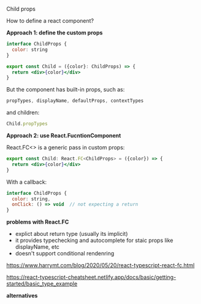 
Child props

How to define a react component? 

__Approach 1: define the custom props__

```jsx
interface ChildProps {
  color: string
}

export const Child = ({color}: ChildProps) => {
  return <div>{color}</div>
}
```

But the component has built-in props, such as: 

```jsx
propTypes, displayName, defaultProps, contextTypes
```

and children:

```jsx
Child.propTypes
```
 

__Approach 2: use React.FucntionComponent__

React.FC<> is a generic 
pass in custom props: 

```jsx
export const Child: React.FC<ChildProps> = ({color}) => {
  return <div>{color}</div>
}
```

With a callback: 

```jsx
interface ChildProps {
  color: string,
  onClick: () => void  // not expecting a return
}
```

__problems with React.FC__

- explict about return type (usually its implicit)
- it provides typechecking and autocomplete for staic props like displayName, etc
- doesn't support conditional rendenring

https://www.harrymt.com/blog/2020/05/20/react-typescript-react-fc.html

https://react-typescript-cheatsheet.netlify.app/docs/basic/getting-started/basic_type_example

__alternatives__

